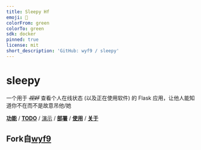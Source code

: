 ```yaml
---
title: Sleepy Hf
emoji: 👀
colorFrom: green
colorTo: green
sdk: docker
pinned: true
license: mit
short_description: 'GitHub: wyf9 / sleepy'
---
```


# sleepy

一个用于 ~~*视奸*~~ 查看个人在线状态 (以及正在使用软件) 的 Flask 应用，让他人能知道你不在而不是故意吊他/她

[**功能**](#功能) / [**TODO**](#todo) / [演示](#preview) / [**部署**](#部署) / [**使用**](#使用) / [**关于**](#关于)

## Fork自[wyf9](https://github.com/wyf9/sleepy)
